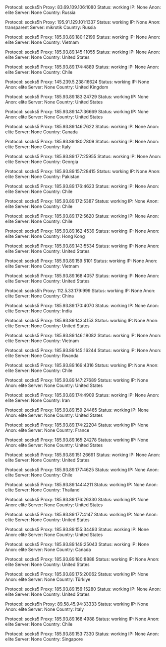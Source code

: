 Protocol: socks5h
Proxy: 83.69.109.106:1080
Status: working
IP: None
Anon: elite
Server: None
Country: Russia

Protocol: socks5h
Proxy: 195.91.129.101:1337
Status: working
IP: None
Anon: transparent
Server: mikrotik
Country: Russia

Protocol: socks5
Proxy: 185.93.89.180:12199
Status: working
IP: None
Anon: elite
Server: None
Country: Vietnam

Protocol: socks5
Proxy: 185.93.89.145:11055
Status: working
IP: None
Anon: elite
Server: None
Country: United States

Protocol: socks5
Proxy: 185.93.89.174:4889
Status: working
IP: None
Anon: elite
Server: None
Country: Chile

Protocol: socks5
Proxy: 145.239.5.238:16624
Status: working
IP: None
Anon: elite
Server: None
Country: United Kingdom

Protocol: socks5
Proxy: 185.93.89.183:24729
Status: working
IP: None
Anon: elite
Server: None
Country: United States

Protocol: socks5
Proxy: 185.93.89.147:36669
Status: working
IP: None
Anon: elite
Server: None
Country: United States

Protocol: socks5
Proxy: 185.93.89.146:7622
Status: working
IP: None
Anon: elite
Server: None
Country: Canada

Protocol: socks5
Proxy: 185.93.89.180:7809
Status: working
IP: None
Anon: elite
Server: None
Country: Italy

Protocol: socks5
Proxy: 185.93.89.177:25955
Status: working
IP: None
Anon: elite
Server: None
Country: Georgia

Protocol: socks5
Proxy: 185.93.89.157:28415
Status: working
IP: None
Anon: elite
Server: None
Country: Pakistan

Protocol: socks5
Proxy: 185.93.89.176:4623
Status: working
IP: None
Anon: elite
Server: None
Country: Chile

Protocol: socks5
Proxy: 185.93.89.172:5387
Status: working
IP: None
Anon: elite
Server: None
Country: Chile

Protocol: socks5
Proxy: 185.93.89.172:5620
Status: working
IP: None
Anon: elite
Server: None
Country: Chile

Protocol: socks5
Proxy: 185.93.89.162:4539
Status: working
IP: None
Anon: elite
Server: None
Country: Hong Kong

Protocol: socks5
Proxy: 185.93.89.143:5534
Status: working
IP: None
Anon: elite
Server: None
Country: United States

Protocol: socks5
Proxy: 185.93.89.159:5101
Status: working
IP: None
Anon: elite
Server: None
Country: Vietnam

Protocol: socks5
Proxy: 185.93.89.168:4057
Status: working
IP: None
Anon: elite
Server: None
Country: United States

Protocol: socks5h
Proxy: 112.5.33.179:999
Status: working
IP: None
Anon: elite
Server: None
Country: China

Protocol: socks5
Proxy: 185.93.89.170:4070
Status: working
IP: None
Anon: elite
Server: None
Country: India

Protocol: socks5
Proxy: 185.93.89.143:4153
Status: working
IP: None
Anon: elite
Server: None
Country: United States

Protocol: socks5
Proxy: 185.93.89.146:18082
Status: working
IP: None
Anon: elite
Server: None
Country: Vietnam

Protocol: socks5
Proxy: 185.93.89.145:16244
Status: working
IP: None
Anon: elite
Server: None
Country: Rwanda

Protocol: socks5
Proxy: 185.93.89.169:4316
Status: working
IP: None
Anon: elite
Server: None
Country: Chile

Protocol: socks5
Proxy: 185.93.89.147:27689
Status: working
IP: None
Anon: elite
Server: None
Country: United States

Protocol: socks5
Proxy: 185.93.89.174:4909
Status: working
IP: None
Anon: elite
Server: None
Country: Iran

Protocol: socks5
Proxy: 185.93.89.159:24465
Status: working
IP: None
Anon: elite
Server: None
Country: United States

Protocol: socks5
Proxy: 185.93.89.174:22204
Status: working
IP: None
Anon: elite
Server: None
Country: France

Protocol: socks5
Proxy: 185.93.89.165:24278
Status: working
IP: None
Anon: elite
Server: None
Country: United States

Protocol: socks5
Proxy: 185.93.89.151:26691
Status: working
IP: None
Anon: elite
Server: None
Country: United States

Protocol: socks5
Proxy: 185.93.89.177:4625
Status: working
IP: None
Anon: elite
Server: None
Country: Chile

Protocol: socks5
Proxy: 185.93.89.144:4211
Status: working
IP: None
Anon: elite
Server: None
Country: Thailand

Protocol: socks5
Proxy: 185.93.89.176:26330
Status: working
IP: None
Anon: elite
Server: None
Country: United States

Protocol: socks5
Proxy: 185.93.89.177:4147
Status: working
IP: None
Anon: elite
Server: None
Country: United States

Protocol: socks5
Proxy: 185.93.89.155:34493
Status: working
IP: None
Anon: elite
Server: None
Country: United States

Protocol: socks5
Proxy: 185.93.89.149:25043
Status: working
IP: None
Anon: elite
Server: None
Country: Canada

Protocol: socks5
Proxy: 185.93.89.180:8888
Status: working
IP: None
Anon: elite
Server: None
Country: United States

Protocol: socks5
Proxy: 185.93.89.175:20062
Status: working
IP: None
Anon: elite
Server: None
Country: Türkiye

Protocol: socks5
Proxy: 185.93.89.156:15280
Status: working
IP: None
Anon: elite
Server: None
Country: United States

Protocol: socks5h
Proxy: 89.58.45.94:33333
Status: working
IP: None
Anon: elite
Server: None
Country: Italy

Protocol: socks5
Proxy: 185.93.89.168:4988
Status: working
IP: None
Anon: elite
Server: None
Country: Chile

Protocol: socks5
Proxy: 185.93.89.153:7330
Status: working
IP: None
Anon: elite
Server: None
Country: Singapore

